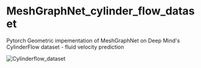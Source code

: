 # MeshGraphNet_cylinder_flow_dataset
Pytorch Geometric impementation of MeshGraphNet on Deep Mind's CylinderFlow dataset - fluid velocity prediction


![Cylinderflow_dataset](https://github.com/nikozhuk/MeshGraphNet_cylinder_flow_dataset/assets/32411329/9e93f32f-1d71-4d8f-a386-846bd41a0002)

